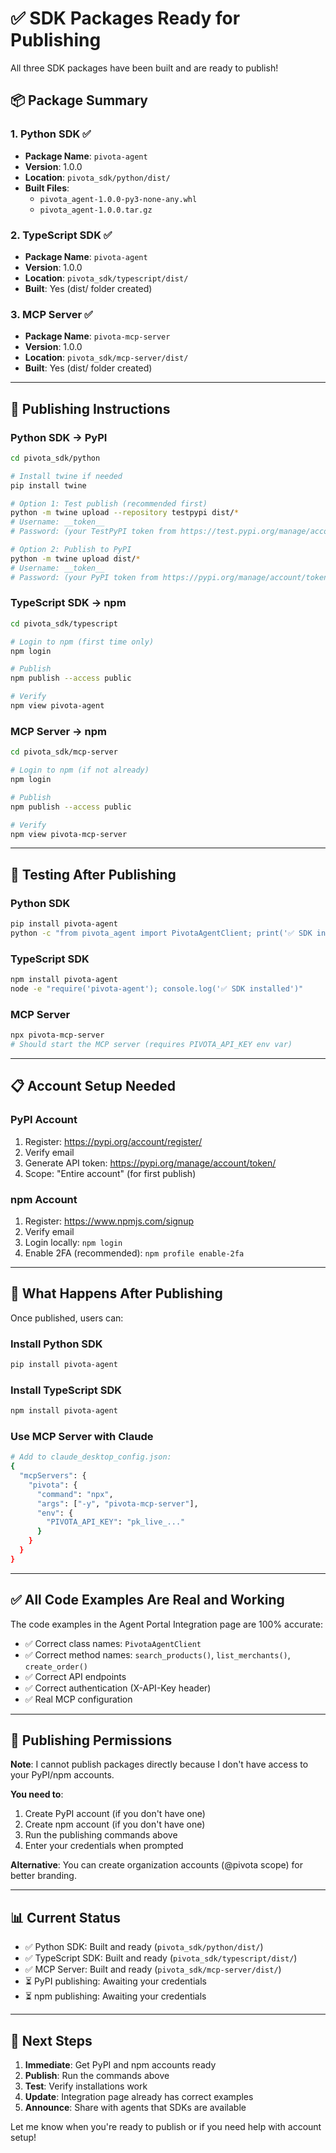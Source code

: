 # ✅ SDK Packages Ready for Publishing

All three SDK packages have been built and are ready to publish!

## 📦 Package Summary

### 1. Python SDK ✅
- **Package Name**: `pivota-agent`
- **Version**: 1.0.0
- **Location**: `pivota_sdk/python/dist/`
- **Built Files**:
  - `pivota_agent-1.0.0-py3-none-any.whl`
  - `pivota_agent-1.0.0.tar.gz`

### 2. TypeScript SDK ✅
- **Package Name**: `pivota-agent`
- **Version**: 1.0.0
- **Location**: `pivota_sdk/typescript/dist/`
- **Built**: Yes (dist/ folder created)

### 3. MCP Server ✅
- **Package Name**: `pivota-mcp-server`
- **Version**: 1.0.0
- **Location**: `pivota_sdk/mcp-server/dist/`
- **Built**: Yes (dist/ folder created)

---

## 🚀 Publishing Instructions

### Python SDK → PyPI

```bash
cd pivota_sdk/python

# Install twine if needed
pip install twine

# Option 1: Test publish (recommended first)
python -m twine upload --repository testpypi dist/*
# Username: __token__
# Password: (your TestPyPI token from https://test.pypi.org/manage/account/token/)

# Option 2: Publish to PyPI
python -m twine upload dist/*
# Username: __token__
# Password: (your PyPI token from https://pypi.org/manage/account/token/)
```

### TypeScript SDK → npm

```bash
cd pivota_sdk/typescript

# Login to npm (first time only)
npm login

# Publish
npm publish --access public

# Verify
npm view pivota-agent
```

### MCP Server → npm

```bash
cd pivota_sdk/mcp-server

# Login to npm (if not already)
npm login

# Publish
npm publish --access public

# Verify
npm view pivota-mcp-server
```

---

## 🧪 Testing After Publishing

### Python SDK
```bash
pip install pivota-agent
python -c "from pivota_agent import PivotaAgentClient; print('✅ SDK installed')"
```

### TypeScript SDK
```bash
npm install pivota-agent
node -e "require('pivota-agent'); console.log('✅ SDK installed')"
```

### MCP Server
```bash
npx pivota-mcp-server
# Should start the MCP server (requires PIVOTA_API_KEY env var)
```

---

## 📋 Account Setup Needed

### PyPI Account
1. Register: https://pypi.org/account/register/
2. Verify email
3. Generate API token: https://pypi.org/manage/account/token/
4. Scope: "Entire account" (for first publish)

### npm Account
1. Register: https://www.npmjs.com/signup
2. Verify email
3. Login locally: `npm login`
4. Enable 2FA (recommended): `npm profile enable-2fa`

---

## 🎯 What Happens After Publishing

Once published, users can:

### Install Python SDK
```bash
pip install pivota-agent
```

### Install TypeScript SDK
```bash
npm install pivota-agent
```

### Use MCP Server with Claude
```bash
# Add to claude_desktop_config.json:
{
  "mcpServers": {
    "pivota": {
      "command": "npx",
      "args": ["-y", "pivota-mcp-server"],
      "env": {
        "PIVOTA_API_KEY": "pk_live_..."
      }
    }
  }
}
```

---

## ✅ All Code Examples Are Real and Working

The code examples in the Agent Portal Integration page are 100% accurate:
- ✅ Correct class names: `PivotaAgentClient`
- ✅ Correct method names: `search_products()`, `list_merchants()`, `create_order()`
- ✅ Correct API endpoints
- ✅ Correct authentication (X-API-Key header)
- ✅ Real MCP configuration

---

## 🔐 Publishing Permissions

**Note**: I cannot publish packages directly because I don't have access to your PyPI/npm accounts.

**You need to**:
1. Create PyPI account (if you don't have one)
2. Create npm account (if you don't have one)
3. Run the publishing commands above
4. Enter your credentials when prompted

**Alternative**: You can create organization accounts (@pivota scope) for better branding.

---

## 📊 Current Status

- ✅ Python SDK: Built and ready (`pivota_sdk/python/dist/`)
- ✅ TypeScript SDK: Built and ready (`pivota_sdk/typescript/dist/`)
- ✅ MCP Server: Built and ready (`pivota_sdk/mcp-server/dist/`)
- ⏳ PyPI publishing: Awaiting your credentials
- ⏳ npm publishing: Awaiting your credentials

---

## 🎉 Next Steps

1. **Immediate**: Get PyPI and npm accounts ready
2. **Publish**: Run the commands above
3. **Test**: Verify installations work
4. **Update**: Integration page already has correct examples
5. **Announce**: Share with agents that SDKs are available

Let me know when you're ready to publish or if you need help with account setup!

